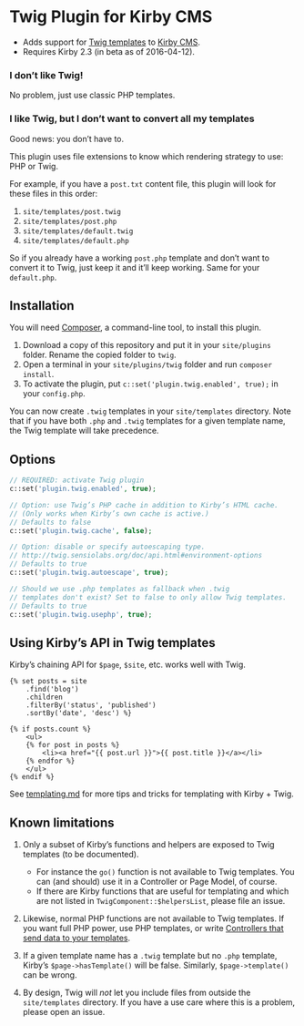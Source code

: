 # Twig Plugin for Kirby CMS

-   Adds support for [Twig templates](http://twig.sensiolabs.org/) to [Kirby CMS](https://getkirby.com/).
-   Requires Kirby 2.3 (in beta as of 2016-04-12).

### I don’t like Twig!

No problem, just use classic PHP templates.

### I like Twig, but I don’t want to convert all my templates

Good news: you don’t have to.

This plugin uses file extensions to know which rendering strategy to use: PHP or Twig.

For example, if you have a `post.txt` content file, this plugin will look for these files in this order:

1. `site/templates/post.twig`
2. `site/templates/post.php`
3. `site/templates/default.twig`
4. `site/templates/default.php`

So if you already have a working `post.php` template and don’t want to convert it to Twig, just keep it and it’ll keep working. Same for your `default.php`.

## Installation

You will need [Composer](https://getcomposer.org/), a command-line tool, to install this plugin.

1. Download a copy of this repository and put it in your `site/plugins` folder. Rename the copied folder to `twig`.
2. Open a terminal in your `site/plugins/twig` folder and run `composer install`.
3. To activate the plugin, put `c::set('plugin.twig.enabled', true);` in your `config.php`.

You can now create `.twig` templates in your `site/templates` directory. Note that if you have both `.php` and `.twig` templates for a given template name, the Twig template will take precedence.

## Options

```php
// REQUIRED: activate Twig plugin
c::set('plugin.twig.enabled', true);

// Option: use Twig’s PHP cache in addition to Kirby’s HTML cache.
// (Only works when Kirby’s own cache is active.)
// Defaults to false
c::set('plugin.twig.cache', false);

// Option: disable or specify autoescaping type.
// http://twig.sensiolabs.org/doc/api.html#environment-options
// Defaults to true
c::set('plugin.twig.autoescape', true);

// Should we use .php templates as fallback when .twig
// templates don't exist? Set to false to only allow Twig templates.
// Defaults to true
c::set('plugin.twig.usephp', true);
```

## Using Kirby’s API in Twig templates

Kirby’s chaining API for `$page`, `$site`, etc. works well with Twig.

```twig
{% set posts = site
    .find('blog')
    .children
    .filterBy('status', 'published')
    .sortBy('date', 'desc') %}

{% if posts.count %}
    <ul>
    {% for post in posts %}
        <li><a href="{{ post.url }}">{{ post.title }}</a></li>
    {% endfor %}
    </ul>
{% endif %}
```

See [templating.md](templating.md) for more tips and tricks for templating with Kirby + Twig.

## Known limitations

1.  Only a subset of Kirby’s functions and helpers are exposed to Twig templates (to be documented).
    -   For instance the `go()` function is not available to Twig templates. You can (and should) use it in a Controller or Page Model, of course.
    -   If there are Kirby functions that are useful for templating and which are not listed in `TwigComponent::$helpersList`, please file an issue.

2.  Likewise, normal PHP functions are not available to Twig templates. If you want full PHP power, use PHP templates, or write [Controllers that send data to your templates](https://getkirby.com/docs/templates/controllers).

3.  If a given template name has a `.twig` template but no `.php` template, Kirby’s `$page->hasTemplate()` will be false. Similarly, `$page->template()` can be wrong.

4.  By design, Twig will *not* let you include files from outside the `site/templates` directory. If you have a use care where this is a problem, please open an issue.
